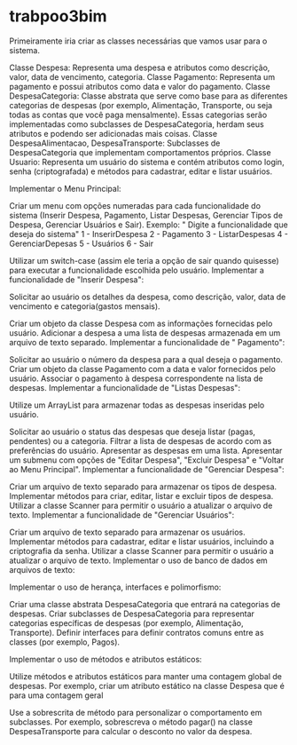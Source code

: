 # trabpoo3bim
Primeiramente iria criar as classes necessárias que vamos usar para o sistema.

Classe Despesa: Representa uma despesa e atributos como descrição, valor, data de vencimento, categoria.
Classe Pagamento: Representa um pagamento e possui atributos como data e valor do pagamento.
Classe DespesaCategoria: Classe abstrata que serve como base para as diferentes categorias de despesas (por exemplo, Alimentação, Transporte, ou seja todas as contas que você paga mensalmente). Essas categorias serão implementadas como subclasses de DespesaCategoria, herdam seus atributos e podendo ser adicionadas mais coisas.
Classe DespesaAlimentacao, DespesaTransporte: Subclasses de DespesaCategoria que implementam comportamentos próprios.
Classe Usuario: Representa um usuário do sistema e contém atributos como login, senha (criptografada) e métodos para cadastrar, editar e listar usuários.



Implementar o Menu Principal:

Criar um menu com opções numeradas para cada funcionalidade do sistema (Inserir Despesa,  Pagamento, Listar Despesas, Gerenciar Tipos de Despesa, Gerenciar Usuários e Sair).
Exemplo:
" Digite a funcionalidade que deseja do sistema"
1 - InserirDespesa
2 - Pagamento
3 - ListarDespesas
4 - GerenciarDepesas
5 - Usuários
6 - Sair

Utilizar um switch-case (assim ele teria a opção de sair quando quisesse) para executar a funcionalidade escolhida pelo usuário.
Implementar a funcionalidade de "Inserir Despesa":

Solicitar ao usuário os detalhes da despesa, como descrição, valor, data de vencimento e categoria(gastos mensais).


Criar um objeto da classe Despesa com as informações fornecidas pelo usuário.
Adicionar a despesa a uma lista de despesas armazenada em um arquivo de texto separado.
Implementar a funcionalidade de " Pagamento":

Solicitar ao usuário o número da despesa para a qual deseja  o pagamento.
Criar um objeto da classe Pagamento com a data e valor fornecidos pelo usuário.
Associar o pagamento à despesa correspondente na lista de despesas.
Implementar a funcionalidade de "Listas Despesas":

Utilize um ArrayList para armazenar todas as despesas inseridas pelo usuário.

Solicitar ao usuário o status das despesas que deseja listar (pagas, pendentes) ou a categoria.
Filtrar a lista de despesas de acordo com as preferências do usuário.
Apresentar as despesas em uma  lista.
Apresentar um submenu com opções de "Editar Despesa", "Excluir Despesa" e "Voltar ao Menu Principal".
Implementar a funcionalidade de "Gerenciar Despesa":

Criar um arquivo de texto separado para armazenar os tipos de despesa.
Implementar métodos para criar, editar, listar e excluir tipos de despesa.
Utilizar a classe Scanner para permitir o usuário a atualizar o arquivo de texto.
Implementar a funcionalidade de "Gerenciar Usuários":

Criar um arquivo de texto separado para armazenar os usuários.
Implementar métodos para cadastrar, editar e listar usuários, incluindo a criptografia da senha.
Utilizar a classe Scanner para permitir o usuário a atualizar o arquivo de texto.
Implementar o uso de banco de dados em arquivos de texto:


Implementar o uso de herança, interfaces e polimorfismo:

Criar uma classe abstrata DespesaCategoria que entrará na  categorias de despesas.
Criar subclasses de DespesaCategoria para representar categorias específicas de despesas (por exemplo, Alimentação, Transporte).
Definir interfaces para definir contratos comuns entre as classes (por exemplo, Pagos).

Implementar o uso de métodos e atributos estáticos:

Utilize métodos e atributos estáticos para manter uma contagem global de despesas.
Por exemplo, criar um atributo estático na classe Despesa que é para uma contagem geral


Use a sobrescrita de método para personalizar o comportamento em subclasses. Por exemplo, sobrescreva o método pagar() na classe DespesaTransporte para calcular o desconto no valor da despesa.

